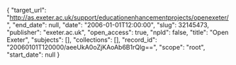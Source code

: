 {
  "target_url": "http://as.exeter.ac.uk/support/educationenhancementprojects/openexeter/", 
  "end_date": null, 
  "date": "2006-01-01T12:00:00", 
  "slug": 32145473, 
  "publisher": "exeter.ac.uk", 
  "open_access": true, 
  "npld": false, 
  "title": "Open Exeter", 
  "subjects": [], 
  "collections": [], 
  "record_id": "20060101T120000/aeeUkA0oZjKAoAb6B1rQlg==", 
  "scope": "root", 
  "start_date": null
}

